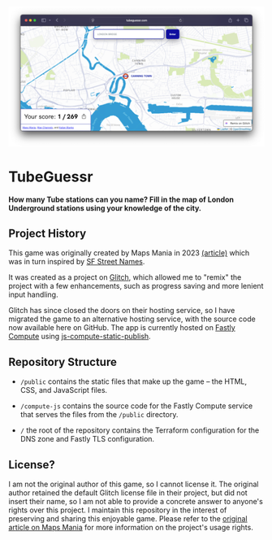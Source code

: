 ![Screenshot of TubeGuessr](./screenshot.png)

# TubeGuessr

**How many Tube stations can you name? Fill in the map of London Underground stations using your knowledge of the city.**

## Project History

This game was originally created by Maps Mania in 2023 [(article)](maps-mania-article) which was in turn inspired by [SF Street Names](sf-street-names).

It was created as a project on [Glitch](glitch), which allowed me to "remix" the project with a few enhancements, such as progress saving and more lenient input handling.

Glitch has since closed the doors on their hosting service, so I have migrated the game to an alternative hosting service, with the source code now available here on GitHub. The app is currently hosted on [Fastly Compute](fastly-compute) using [js-compute-static-publish](js-compute-static-publish).

## Repository Structure

- `/public` contains the static files that make up the game – the HTML, CSS, and JavaScript files.

- `/compute-js` contains the source code for the Fastly Compute service that serves the files from the `/public` directory.

- `/` the root of the repository contains the Terraform configuration for the DNS zone and Fastly TLS configuration.

## License?

I am not the original author of this game, so I cannot license it. The original author retained the default Glitch license file in their project, but did not insert their name, so I am not able to provide a concrete answer to anyone's rights over this project. I maintain this repository in the interest of preserving and sharing this enjoyable game. Please refer to the [original article on Maps Mania][maps-mania-article] for more information on the project's usage rights.

[maps-mania-article]: https://googlemapsmania.blogspot.com/2023/10/the-london-underground-map-quiz.html
[sf-street-names]: https://carvin.github.io/sf-street-names/
[glitch]: https://en.wikipedia.org/wiki/Glitch,_Inc.
[fastly-compute]: https://www.fastly.com/products/edge-compute
[js-compute-static-publish]: https://github.com/fastly/compute-js-static-publish
